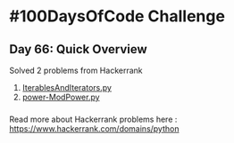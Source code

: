 # #100DaysOfCode Challenge
## Day 66: Quick Overview
Solved 2 problems from Hackerrank  
1. [IterablesAndIterators.py](https://github.com/divyatejakotteti/100DaysOfCode/blob/master/Day%2066/IterablesAndIterators.py)
2. [power-ModPower.py](https://github.com/divyatejakotteti/100DaysOfCode/blob/master/Day%2066/power-ModPower.py)
### 
Read more about Hackerrank problems here : https://www.hackerrank.com/domains/python